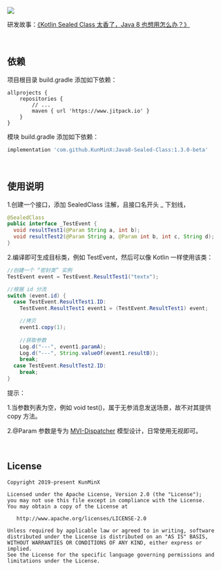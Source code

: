 ![](https://tva1.sinaimg.cn/large/e6c9d24ely1h5ouspvmkyj21fd0u0tbu.jpg)

研发故事：[《Kotlin Sealed Class 太香了，Java 8 也想用怎么办？》](https://juejin.cn/post/7137571636781252622/)

&nbsp;

## 依赖

项目根目录 build.gradle 添加如下依赖：

```
allprojects {
    repositories {
        // ...
        maven { url 'https://www.jitpack.io' }
    }
}
```

模块 build.gradle 添加如下依赖：

```groovy
implementation 'com.github.KunMinX:Java8-Sealed-Class:1.3.0-beta'
```

&nbsp;

## 使用说明

1.创建一个接口，添加 SealedClass 注解，且接口名开头 _ 下划线，

```java
@SealedClass
public interface _TestEvent {
  void resultTest1(@Param String a, int b);
  void resultTest2(@Param String a, @Param int b, int c, String d);
}
```

2.编译即可生成目标类，例如 TestEvent，然后可以像 Kotlin 一样使用该类：

```java
//创建一个 “密封类” 实例
TestEvent event = TestEvent.ResultTest1("textx");

//根据 id 分流
switch (event.id) {
  case TestEvent.ResultTest1.ID:
    TestEvent.ResultTest1 event1 = (TestEvent.ResultTest1) event;

    //拷贝
    event1.copy(1);
    
    //获取参数
    Log.d("---", event1.paramA);
    Log.d("---", String.valueOf(event1.resultB));
    break;
  case TestEvent.ResultTest2.ID:
    break;
}
```

提示：

1.当参数列表为空，例如 void test()，属于无参消息发送场景，故不对其提供 copy 方法。

2.@Param 参数是专为 [MVI-Dispatcher](https://github.com/KunMinX/MVI-Dispatcher) 模型设计，日常使用无视即可。

&nbsp;

## License

```
Copyright 2019-present KunMinX

Licensed under the Apache License, Version 2.0 (the "License");
you may not use this file except in compliance with the License.
You may obtain a copy of the License at

   http://www.apache.org/licenses/LICENSE-2.0

Unless required by applicable law or agreed to in writing, software
distributed under the License is distributed on an "AS IS" BASIS,
WITHOUT WARRANTIES OR CONDITIONS OF ANY KIND, either express or implied.
See the License for the specific language governing permissions and
limitations under the License.
```